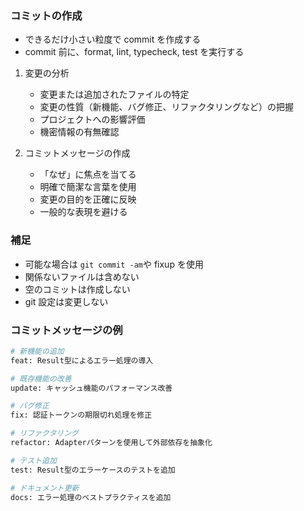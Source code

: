 ### コミットの作成

- できるだけ小さい粒度で commit を作成する
- commit 前に、format, lint, typecheck, test を実行する

1. 変更の分析

   - 変更または追加されたファイルの特定
   - 変更の性質（新機能、バグ修正、リファクタリングなど）の把握
   - プロジェクトへの影響評価
   - 機密情報の有無確認

2. コミットメッセージの作成

   - 「なぜ」に焦点を当てる
   - 明確で簡潔な言葉を使用
   - 変更の目的を正確に反映
   - 一般的な表現を避ける

### 補足

- 可能な場合は `git commit -am`や fixup を使用
- 関係ないファイルは含めない
- 空のコミットは作成しない
- git 設定は変更しない

### コミットメッセージの例

```bash
# 新機能の追加
feat: Result型によるエラー処理の導入

# 既存機能の改善
update: キャッシュ機能のパフォーマンス改善

# バグ修正
fix: 認証トークンの期限切れ処理を修正

# リファクタリング
refactor: Adapterパターンを使用して外部依存を抽象化

# テスト追加
test: Result型のエラーケースのテストを追加

# ドキュメント更新
docs: エラー処理のベストプラクティスを追加
```
